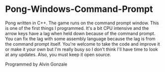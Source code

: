 # Pong-Windows-Command-Prompt
Pong written in C++. The game runs on the command prompt window. This is one of the first things I programmed. 
It's a bit CPU intensive and the arrow keys have a lag when held down because of the command prompt. 
You can fix the lag with some assembly language because the lag is from the command prompt itself. 
You're welcome to take the code and improve it or make it your own but I'm really busy so I don't think 
I'll have time to look at any updates. Also, you must keep it open source.

Programmed by Alvin Gonzale
